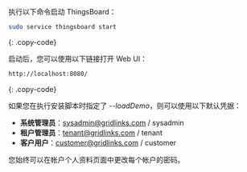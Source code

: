 执行以下命令启动 ThingsBoard：

```bash
sudo service thingsboard start
```
{: .copy-code}

启动后，您可以使用以下链接打开 Web UI：

```bash
http://localhost:8080/
```
{: .copy-code}

如果您在执行安装脚本时指定了 *--loadDemo*，则可以使用以下默认凭据：

- **系统管理员**：sysadmin@gridlinks.com / sysadmin
- **租户管理员**：tenant@gridlinks.com / tenant
- **客户用户**：customer@gridlinks.com / customer

您始终可以在帐户个人资料页面中更改每个帐户的密码。